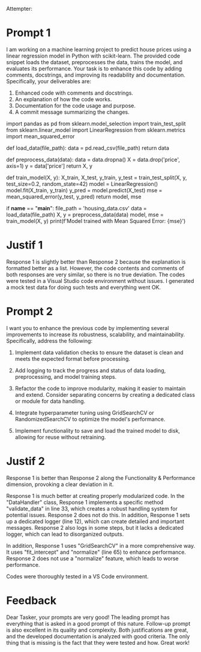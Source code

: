 Attempter:

# Prompt 1
I am working on a machine learning project to predict house prices using a linear regression model in Python with scikit-learn. The provided code snippet loads the dataset, preprocesses the data, trains the model, and evaluates its performance. Your task is to enhance this code by adding comments, docstrings, and improving its readability and documentation. Specifically, your deliverables are:

1. Enhanced code with comments and docstrings.
2. An explanation of how the code works.
3. Documentation for the code usage and purpose.
4. A commit message summarizing the changes.

import pandas as pd
from sklearn.model_selection import train_test_split
from sklearn.linear_model import LinearRegression
from sklearn.metrics import mean_squared_error

def load_data(file_path):
    data = pd.read_csv(file_path)
    return data

def preprocess_data(data):
    data = data.dropna()
    X = data.drop('price', axis=1)
    y = data['price']
    return X, y

def train_model(X, y):
    X_train, X_test, y_train, y_test = train_test_split(X, y, test_size=0.2, random_state=42)
    model = LinearRegression()
    model.fit(X_train, y_train)
    y_pred = model.predict(X_test)
    mse = mean_squared_error(y_test, y_pred)
    return model, mse

if __name__ == "__main__":
    file_path = 'housing_data.csv'
    data = load_data(file_path)
    X, y = preprocess_data(data)
    model, mse = train_model(X, y)
    print(f'Model trained with Mean Squared Error: {mse}')



# Justif 1

Response 1 is slightly better than Response 2 because the explanation is formatted better as a list. However, the code contents and comments of both responses are very similar, so there is no true deviation.
The codes were tested in a Visual Studio code environment without issues. I generated a mock test data for doing such tests and everything went OK.



# Prompt 2
I want you to enhance the previous code by implementing several improvements to increase its robustness, scalability, and maintainability. Specifically, address the following:

1. Implement data validation checks to ensure the dataset is clean and meets the expected format before processing.

2. Add logging to track the progress and status of data loading, preprocessing, and model training steps.

3. Refactor the code to improve modularity, making it easier to maintain and extend. Consider separating concerns by creating a dedicated class or module for data handling.

4.  Integrate hyperparameter tuning using GridSearchCV or RandomizedSearchCV to optimize the model's performance.

5. Implement functionality to save and load the trained model to disk, allowing for reuse without retraining.


# Justif 2

Response 1 is better than Response 2 along the Functionality & Performance dimension, provoking a clear deviation in it.

Response 1 is much better at creating properly modularized code. In the "DataHandler" class, Response 1 implements a specific method "validate_data" in line 33, which creates a robust handling system for potential issues. Response 2 does not do this. In addition, Response 1 sets up a dedicated logger (line 12), which can create detailed and important messages. Response 2 also logs in some steps, but it lacks a dedicated logger, which can lead to disorganized outputs.

In addition, Response 1 uses "GridSearchCV" in a more comprehensive way. It uses "fit_intercept" and "normalize" (line 65) to enhance performance. Response 2 does not use a "normalize" feature, which leads to worse performance.

Codes were thoroughly tested in a VS Code environment.


# Feedback

Dear Tasker, your prompts are very good! The leading prompt has everything that is asked in a good prompt of this nature. Follow-up prompt is also excellent in its quality and complexity.
Both justifications are great, and the developed documentation is analyzed with good criteria. The only thing that is missing is the fact that they were tested and how.
Great work!